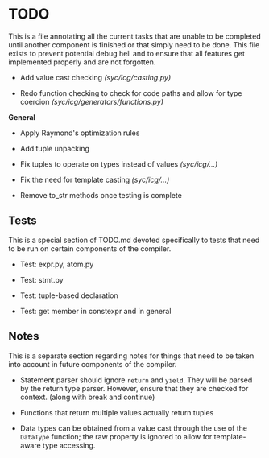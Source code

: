 # TODO
This is a file annotating all the current tasks that are unable to be completed until another component is finished or that simply need
to be done.  This file exists to prevent potential debug hell and to ensure that all features get implemented properly and are not forgotten.
 
 - Add value cast checking *(syc/icg/casting.py)*
 
 - Redo function checking to check for code paths and allow for type coercion *(syc/icg/generators/functions.py)*
 
 **General**
 
 - Apply Raymond's optimization rules
 
 - Add tuple unpacking
 
 - Fix tuples to operate on types instead of values *(syc/icg/...)*
 
 - Fix the need for template casting *(syc/icg/...)*
 
 - Remove to_str methods once testing is complete


## Tests
This is a special section of TODO.md devoted specifically to tests that need to be run on certain components of the compiler.

 - Test: expr.py, atom.py
 
 - Test: stmt.py 
 
 - Test: tuple-based declaration
 
 - Test: get member in constexpr and in general
 
## Notes
This is a separate section regarding notes for things that need to be taken into account in future components of the compiler.

 - Statement parser should ignore `return` and `yield`.  They will be parsed by the return type parser.  However, ensure that
 they are checked for context. (along with break and continue)
 
 - Functions that return multiple values actually return tuples
 
 - Data types can be obtained from a value cast through the use of the `DataType` function; the raw property is ignored to allow for
 template-aware type accessing.

